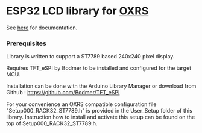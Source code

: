 # ESP32 LCD library for [OXRS](https://oxrs.io)

See [here](https://oxrs.io/docs/libraries/esp32-lcd-library.html) for documentation.

### Prerequisites
Library is written to support a ST7789 based 240x240 pixel display.

Requires TFT_eSPI by Bodmer to be installed and configured for the target MCU.

Installation can be done with the Arduino Library Manager or download from Github : https://github.com/Bodmer/TFT_eSPI 

For your convenience an OXRS compatible configuration file "Setup000_RACK32_ST7789.h" is provided in the User_Setup folder of this library.
Instruction how to install and activate this setup can be found on the top of Setup000_RACK32_ST7789.h.
